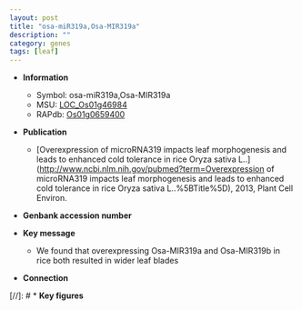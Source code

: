 ```yaml
---
layout: post
title: "osa-miR319a,Osa-MIR319a"
description: ""
category: genes
tags: [leaf]
---
```


* **Information**  
    + Symbol: osa-miR319a,Osa-MIR319a  
    + MSU: [LOC_Os01g46984](http://rice.uga.edu/cgi-bin/ORF_infopage.cgi?orf=LOC_Os01g46984)  
    + RAPdb: [Os01g0659400](https://rapdb.dna.affrc.go.jp/locus/?name=Os01g0659400)  

* **Publication**  
    + [Overexpression of microRNA319 impacts leaf morphogenesis and leads to enhanced cold tolerance in rice Oryza sativa L..](http://www.ncbi.nlm.nih.gov/pubmed?term=Overexpression of microRNA319 impacts leaf morphogenesis and leads to enhanced cold tolerance in rice Oryza sativa L..%5BTitle%5D), 2013, Plant Cell Environ.

* **Genbank accession number**  

* **Key message**  
    + We found that overexpressing Osa-MIR319a and Osa-MIR319b in rice both resulted in wider leaf blades

* **Connection**  

[//]: # * **Key figures**  


